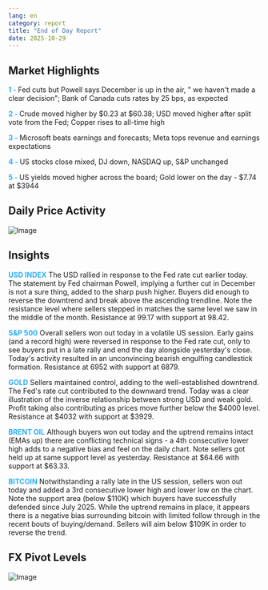```yaml
---
lang: en
category: report
title: "End of Day Report"
date: 2025-10-29
---
```



<h2>Market Highlights</h2>
<strong style="color: #2caef7;">1 - </strong> Fed cuts but Powell says December is up in the air, " we haven't made a clear decision"; Bank of Canada cuts rates by 25 bps, as expected


<strong style="color: #2caef7;">2 - </strong> Crude moved higher by $0.23 at $60.38; USD moved higher after split vote from the Fed; Copper rises to all-time high

<strong style="color: #2caef7;">3 - </strong> Microsoft beats earnings and forecasts; Meta tops revenue and earnings expectations

<strong style="color: #2caef7;">4 - </strong> US stocks close mixed, DJ down, NASDAQ up, S&P unchanged

<strong style="color: #2caef7;">5 - </strong> US yields moved higher across the board; Gold lower on the day - $7.74 at $3944




<h2>Daily Price Activity</h2>
<img src="https://markleighedu.github.io/img/Oct-2025/29-Oct-2025/price.jpg" alt="Image"/>

<h2>Insights</h2>
<strong style="color: #2caef7;">USD INDEX</strong> The USD rallied in response to the Fed rate cut earlier today. The statement by Fed chairman Powell, implying a further cut in December is not a sure thing, added to the sharp push higher.  Buyers did enough to reverse the downtrend and break above the ascending trendline. Note the resistance level where sellers stepped in matches the same level we saw in the middle of the month. Resistance at 99.17 with support at 98.42.

<strong style="color: #2caef7;">S&P 500</strong> Overall sellers won out today in a volatile US session. Early gains (and a record high) were reversed in response to the Fed rate cut, only to see buyers put in a late rally and end the day alongside yesterday's close. Today's activity resulted in an unconvincing bearish engulfing candlestick formation. Resistance at 6952 with support at 6879.

<strong style="color: #2caef7;">GOLD</strong> Sellers maintained control, adding to the well-established downtrend. The Fed's rate cut contributed to the downward trend. Today was a clear illustration of the inverse relationship between strong USD and weak gold. Profit taking also contributing as prices move further below the $4000 level. Resistance at $4032 with support at $3929. 

<strong style="color: #2caef7;">BRENT OIL</strong> Although buyers won out today and the uptrend remains intact (EMAs up) there are conflicting technical signs - a 4th consecutive lower high adds to a negative bias and feel on the daily chart. Note sellers got held up at same support level as yesterday. Resistance at $64.66 with support at $63.33.  

<strong style="color: #2caef7;">BITCOIN</strong> Notwithstanding a rally late in the US session, sellers won out today and added a 3rd consecutive lower high and lower low on the chart. Note the support area (below $110K) which buyers have successfully defended since July 2025. While the uptrend remains in place, it appears there is a negative bias surrounding bitcoin with limited follow through in the recent bouts of buying/demand. Sellers will aim below $109K in order to reverse the trend.   



<h2>FX Pivot Levels</h2>
<img src="https://markleighedu.github.io/img/Oct-2025/29-Oct-2025/pivot.jpg" alt="Image"/>
